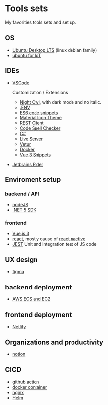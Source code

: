 # Tools sets
My favorities tools sets and set up.

## OS
  - [Ubuntu Desktop LTS](https://ubuntu.com/download/desktop) (linux debian family)
  - [ubuntu for IoT](https://ubuntu.com/download/iot)

## IDEs
- [VSCode](https://code.visualstudio.com/)
  
  Customization / Extensions
  - [Night Owl](https://marketplace.visualstudio.com/items?itemName=sdras.night-owl), with dark mode and no italic.
  - [.ENV](https://github.com/zaynali53/DotENV)
  - [ES6 code snippets](https://marketplace.visualstudio.com/items?itemName=jmsv.JavaScriptSnippetsStandard)
  - [Material Icon Theme](https://marketplace.visualstudio.com/items?itemName=PKief.material-icon-theme)
  - [REST Client](https://marketplace.visualstudio.com/items?itemName=humao.rest-client)
  - [Code Spell Checker](https://marketplace.visualstudio.com/items?itemName=streetsidesoftware.code-spell-checker)
  - [C#](https://marketplace.visualstudio.com/items?itemName=ms-dotnettools.csharp)
  - [Live Server](https://marketplace.visualstudio.com/items?itemName=ritwickdey.LiveServer)
  - [Vetur](https://marketplace.visualstudio.com/items?itemName=octref.vetur)
  - [Docker](https://marketplace.visualstudio.com/items?itemName=ms-azuretools.vscode-docker)
  - [Vue 3 Snippets](https://marketplace.visualstudio.com/items?itemName=hollowtree.vue-snippets)
 - [Jetbrains Rider](https://www.jetbrains.com/rider/)
 
 ## Enviroment setup
 
 ### backend / API
 
 - [nodeJS](https://nodejs.org/en/)
 - [.NET 5 SDK](https://docs.microsoft.com/en-us/dotnet/core/install/linux)
 
 ### frontend
 
 - [Vue.js 3](https://v3.vuejs.org/)
 - [react](https://reactjs.org/), mostly cause of [react nactive](https://reactnative.dev/)
 - [JEST](https://jestjs.io/) Unit and integration test of JS code
 
 ## UX design
 - [figma](https://www.figma.com/)
 
 ## backend deployment 
  
 - [AWS ECS and EC2](https://aws.amazon.com/ecs/)
 
 ## frontend deployment
 - [Netlify](https://www.netlify.com/)
 
 ## Organizations and productivity
 - [notion](https://www.notion.so/)
 
 ## CICD
 - [github action](https://github.com/features/actions)
 - [docker container](https://www.docker.com/resources/what-container)
 - [nginx](https://www.nginx.com/)
 - [Helm](https://helm.sh/)
